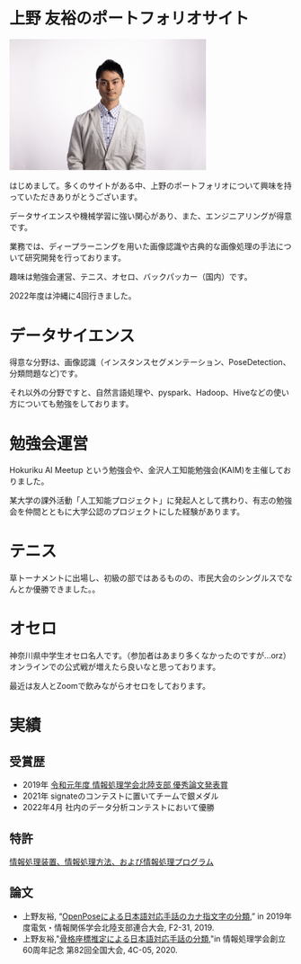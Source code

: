 # 上野 友裕のポートフォリオサイト

<img src="./Images/selfie.jpg" width="350">

はじめまして。多くのサイトがある中、上野のポートフォリオについて興味を持っていただきありがとうございます。

データサイエンスや機械学習に強い関心があり、また、エンジニアリングが得意です。

業務では、ディープラーニングを用いた画像認識や古典的な画像処理の手法について研究開発を行っております。

趣味は勉強会運営、テニス、オセロ、バックパッカー（国内）です。

2022年度は沖縄に4回行きました。

# データサイエンス

得意な分野は、画像認識（インスタンスセグメンテーション、PoseDetection、分類問題など)です。

それ以外の分野ですと、自然言語処理や、pyspark、Hadoop、Hiveなどの使い方についても勉強をしております。

# 勉強会運営
Hokuriku AI Meetup という勉強会や、金沢人工知能勉強会(KAIM)を主催しておりました。

某大学の課外活動「人工知能プロジェクト」に発起人として携わり、有志の勉強会を仲間とともに大学公認のプロジェクトにした経験があります。

# テニス
草トーナメントに出場し、初級の部ではあるものの、市民大会のシングルスでなんとか優勝できました。。


# オセロ

神奈川県中学生オセロ名人です。（参加者はあまり多くなかったのですが...orz）
オンラインでの公式戦が増えたら良いなと思っております。

最近は友人とZoomで飲みながらオセロをしております。

# 実績

## 受賞歴

- 2019年 <a href="https://www.ipsj-hokuriku.gr.jp/awards/pdf/2019/yusyu_ronbun.pdf">令和元年度 情報処理学会北陸支部 優秀論文発表賞</a>
- 2021年 signateのコンテストに置いてチームで銀メダル
- 2022年4月 社内のデータ分析コンテストにおいて優勝

## 特許

<a href="https://jglobal.jst.go.jp/detail?JGLOBAL_ID=202203019651724059">情報処理装置、情報処理方法、および情報処理プログラム</a>

## 論文

- 上野友裕, “<a href="https://jglobal.jst.go.jp/detail?JGLOBAL_ID=202002277386532439">OpenPoseによる日本語対応手話のカナ指文字の分類</a>,” in 2019年度電気・情報関係学会北陸支部連合大会, F2-31, 2019.
- 上野友裕,"<a href="https://jglobal.jst.go.jp/detail?JGLOBAL_ID=202002258201817410">骨格座標推定による日本語対応手話の分類</a>,"in 情報処理学会創立60周年記念 第82回全国大会, 4C-05, 2020.



